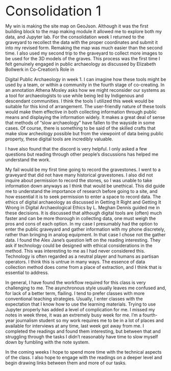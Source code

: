 <span style="font-size: 300%;">Consolidation 1</span>

My win is making the site map on GeoJson. Although it was the first building block to the map making module it allowed me to explore both my data, and Jupyter lab. For the consolidation week I returned to the graveyard to recollect the data with the proper coordinates and submit it into my revised form. Remaking the map was much easier than the second time. I also used my second trip to the graveyard to collect more images to be used for the 3D models of the graves. This process was the first time I felt genuinely engaged in public archaeology as discussed by Elizabeth Bollwerk in Co-Creation’s Role in

Digital Public Archaeology in week 1. I can imagine how these tools might be used by a team, or within a community in the fourth stage of co-creating. In an annotation Athena Mosley asks how we might reconsider our systems as a tool for archaeologists to use while being led by Indigenous and descendant communities. I think the tools I utilized this week would be suitable for this kind of arrangement. The user-friendly nature of these tools would make them effective in both collecting information through public means and displaying the information widely. It makes a great deal of sense that methods of “slow archaeology” have fallen to the wayside in some cases. Of course, there is something to be said of the skilled crafts that make slow archeology possible but from the viewpoint of data being public property, these digital tools are incredibly valuable. 

I have also found that the discord is very helpful. I only asked a few questions but reading through other people’s discussions has helped me understand the work. 

My fail would be my first time going to record the gravestones. I went to a graveyard that did not have many historical gravestones. I also did not inquire about permission to record the stones, so I was unable to take information down anyways as I think that would be unethical. This did guide me to understand the importance of research before going to a site, and how essential it is to seek permission to enter a space to record data. The ethics of digital archaeology as discussed in Getting It Right and Getting It Wrong in Digital Archaeological Ethics by L. Meghan Dennis guided me in these decisions. It is discussed that although digital tools are (often) much faster and can be more thorough in collecting data, one must weigh the pros and cons of each option. In my case I presumably had the option to enter the public graveyard and gather information with my phone discretely, rather than bringing in analog equipment. In that case I chose not the gather data. I found the Alex Jane’s question left on the reading interesting. They ask if technology could be designed with ethical considerations in the method. This was interesting to me as I had never considered this. Technology is often regarded as a neutral player and humans as partisan operators. I think this is untrue in many ways. The essence of data collection method does come from a place of extraction, and I think that is essential to address. 
 
 In general, I have found the workflow required for this class is very challenging to me. The asynchronous style usually leaves me confused and, for lack of a better term, flailing. I tend to prefer classes with more conventional teaching strategies. Usually, I enter classes with the expectation that I know how to use the learning materials. Trying to use Jupyter properly has added a level of complication for me. I missed my notes in week three, it was an extremely busy week for me. I’m a fourth-year journalism student so my work requires me to be in a lot of places and available for interviews at any time, last week got away from me. I completed the readings and found them interesting, but between that and struggling through the tasks I didn’t reasonably have time to slow myself down by fumbling with the note system. 

In the coming weeks I hope to spend more time with the technical aspects of the class. I also hope to engage with the readings on a deeper level and begin drawing links between them and more of our tasks. 
